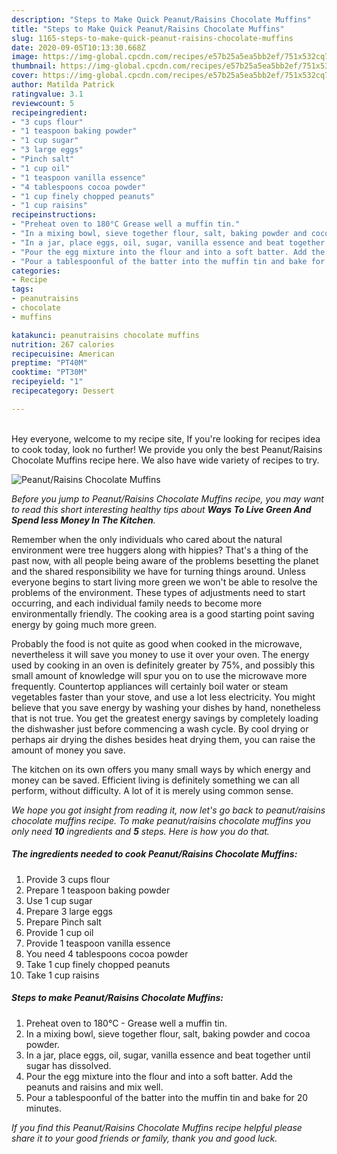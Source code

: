 ```yaml
---
description: "Steps to Make Quick Peanut/Raisins Chocolate Muffins"
title: "Steps to Make Quick Peanut/Raisins Chocolate Muffins"
slug: 1165-steps-to-make-quick-peanut-raisins-chocolate-muffins
date: 2020-09-05T10:13:30.668Z
image: https://img-global.cpcdn.com/recipes/e57b25a5ea5bb2ef/751x532cq70/peanutraisins-chocolate-muffins-recipe-main-photo.jpg
thumbnail: https://img-global.cpcdn.com/recipes/e57b25a5ea5bb2ef/751x532cq70/peanutraisins-chocolate-muffins-recipe-main-photo.jpg
cover: https://img-global.cpcdn.com/recipes/e57b25a5ea5bb2ef/751x532cq70/peanutraisins-chocolate-muffins-recipe-main-photo.jpg
author: Matilda Patrick
ratingvalue: 3.1
reviewcount: 5
recipeingredient:
- "3 cups flour"
- "1 teaspoon baking powder"
- "1 cup sugar"
- "3 large eggs"
- "Pinch salt"
- "1 cup oil"
- "1 teaspoon vanilla essence"
- "4 tablespoons cocoa powder"
- "1 cup finely chopped peanuts"
- "1 cup raisins"
recipeinstructions:
- "Preheat oven to 180°C Grease well a muffin tin."
- "In a mixing bowl, sieve together flour, salt, baking powder and cocoa powder."
- "In a jar, place eggs, oil, sugar, vanilla essence and beat together until sugar has dissolved."
- "Pour the egg mixture into the flour and into a soft batter. Add the peanuts and raisins and mix well."
- "Pour a tablespoonful of the batter into the muffin tin and bake for 20 minutes."
categories:
- Recipe
tags:
- peanutraisins
- chocolate
- muffins

katakunci: peanutraisins chocolate muffins 
nutrition: 267 calories
recipecuisine: American
preptime: "PT40M"
cooktime: "PT30M"
recipeyield: "1"
recipecategory: Dessert

---
```

<br>
Hey everyone, welcome to my recipe site, If you're looking for recipes idea to cook today, look no further! We provide you only the best Peanut/Raisins Chocolate Muffins recipe here. We also have wide variety of recipes to try.
<br>


![Peanut/Raisins Chocolate Muffins](https://img-global.cpcdn.com/recipes/e57b25a5ea5bb2ef/751x532cq70/peanutraisins-chocolate-muffins-recipe-main-photo.jpg)

<i>Before you jump to Peanut/Raisins Chocolate Muffins recipe, you may want to read this short interesting healthy tips about 
<strong>Ways To Live Green And Spend less Money In The Kitchen</strong>.</i>
</br>

Remember when the only individuals who cared about the natural environment were tree huggers along with hippies? That's a thing of the past now, with all people being aware of the problems besetting the planet and the shared responsibility we have for turning things around. Unless everyone begins to start living more green we won't be able to resolve the problems of the environment. These types of adjustments need to start occurring, and each individual family needs to become more environmentally friendly. The cooking area is a good starting point saving energy by going much more green.

Probably the food is not quite as good when cooked in the microwave, nevertheless it will save you money to use it over your oven. The energy used by cooking in an oven is definitely greater by 75%, and possibly this small amount of knowledge will spur you on to use the microwave more frequently. Countertop appliances will certainly boil water or steam vegetables faster than your stove, and use a lot less electricity. You might believe that you save energy by washing your dishes by hand, nonetheless that is not true. You get the greatest energy savings by completely loading the dishwasher just before commencing a wash cycle. By cool drying or perhaps air drying the dishes besides heat drying them, you can raise the amount of money you save.

The kitchen on its own offers you many small ways by which energy and money can be saved. Efficient living is definitely something we can all perform, without difficulty. A lot of it is merely using common sense.


<i>We hope you got insight from reading it, now let's go back to peanut/raisins chocolate muffins recipe. To make peanut/raisins chocolate muffins you only need <strong>10</strong> ingredients and <strong>5</strong> steps. Here is how you do that.
</i>

##### The ingredients needed to cook Peanut/Raisins Chocolate Muffins:

1. Provide 3 cups flour
1. Prepare 1 teaspoon baking powder
1. Use 1 cup sugar
1. Prepare 3 large eggs
1. Prepare Pinch salt
1. Provide 1 cup oil
1. Provide 1 teaspoon vanilla essence
1. You need 4 tablespoons cocoa powder
1. Take 1 cup finely chopped peanuts
1. Take 1 cup raisins


##### Steps to make Peanut/Raisins Chocolate Muffins:

1. Preheat oven to 180°C - Grease well a muffin tin.
1. In a mixing bowl, sieve together flour, salt, baking powder and cocoa powder.
1. In a jar, place eggs, oil, sugar, vanilla essence and beat together until sugar has dissolved.
1. Pour the egg mixture into the flour and into a soft batter. Add the peanuts and raisins and mix well.
1. Pour a tablespoonful of the batter into the muffin tin and bake for 20 minutes.


<i>If you find this Peanut/Raisins Chocolate Muffins recipe helpful please share it to your good friends or family, thank you and good luck.</i>
